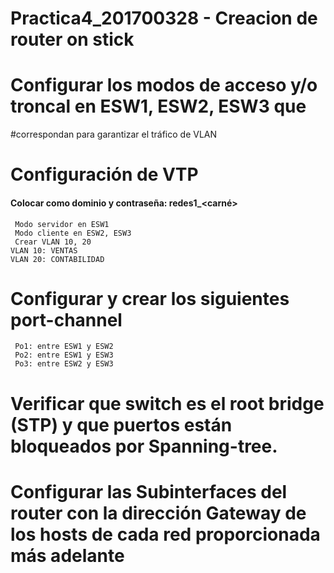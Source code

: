 # Practica4_201700328 - Creacion de router on stick 

# Configurar los modos de acceso y/o troncal en ESW1, ESW2, ESW3 que
#correspondan para garantizar el tráfico de VLAN
# Configuración de VTP
#### Colocar como dominio y contraseña: redes1_<carné>
     Modo servidor en ESW1
     Modo cliente en ESW2, ESW3
     Crear VLAN 10, 20
    VLAN 10: VENTAS 
    VLAN 20: CONTABILIDAD
# Configurar y crear los siguientes port-channel
     Po1: entre ESW1 y ESW2
     Po2: entre ESW1 y ESW3
     Po3: entre ESW2 y ESW3
# Verificar que switch es el root bridge (STP) y que puertos están bloqueados por Spanning-tree.
# Configurar las Subinterfaces del router con la dirección Gateway de los hosts de cada red proporcionada más adelante

